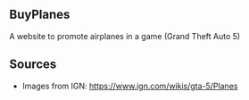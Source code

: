 ## BuyPlanes

A website to promote airplanes in a game (Grand Theft Auto 5)


## Sources
 - Images from IGN: https://www.ign.com/wikis/gta-5/Planes 
